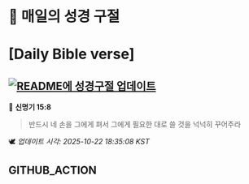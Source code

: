 # 🙏 매일의 성경 구절
# [Daily Bible verse]
## [![README에 성경구절 업데이트](https://github.com/DONGSUKA/first_test/actions/workflows/update-readme-bible.yml/badge.svg)](https://github.com/DONGSUKA/first_test/actions/workflows/update-readme-bible.yml)
<!-- START_BIBLE_VERSE -->
📖 **신명기 15:8**
> 반드시 네 손을 그에게 펴서 그에게 필요한 대로 쓸 것을 넉넉히 꾸어주라

🕊️ _업데이트 시각: 2025-10-22 18:35:08 KST_
  <!-- END_BIBLE_VERSE -->
## GITHUB_ACTION
